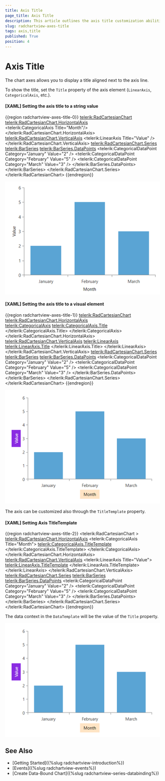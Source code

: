 ```yaml
---
title: Axis Title
page_title: Axis Title
description: This article outlines the axis title customization abilities in the RadChartView suite.
slug: radchartview-axes-title
tags: axis,title
published: True
position: 4
---
```


# Axis Title

The chart axes allows you to display a title aligned next to the axis line.

To show the title, set the `Title` property of the axis element (`LinearAxis`, `CategoricalAxis`, etc.).

#### __[XAML] Setting the axis title to a string value__
{{region radchartview-axes-title-0}}
	<telerik:RadCartesianChart>
		<telerik:RadCartesianChart.HorizontalAxis>		 
			<telerik:CategoricalAxis Title="Month"/>
			</telerik:RadCartesianChart.HorizontalAxis>
			<telerik:RadCartesianChart.VerticalAxis>
			 <telerik:LinearAxis Title="Value" />
			</telerik:RadCartesianChart.VerticalAxis>
			<telerik:RadCartesianChart.Series>
			 <telerik:BarSeries>
				 <telerik:BarSeries.DataPoints>
					 <telerik:CategoricalDataPoint Category="January" Value="2" />
					 <telerik:CategoricalDataPoint Category="February" Value="5" />
					 <telerik:CategoricalDataPoint Category="March" Value="3" />
				 </telerik:BarSeries.DataPoints>
			 </telerik:BarSeries>
		</telerik:RadCartesianChart.Series>
	</telerik:RadCartesianChart>
{{endregion}}

![RadCartesianChart with axis Title assigned to a string value](images/radchartview-axes-title-0.png)

#### __[XAML] Setting the axis title to a visual element__
{{region radchartview-axes-title-1}}
	<telerik:RadCartesianChart>
		<telerik:RadCartesianChart.HorizontalAxis>		 
			<telerik:CategoricalAxis>
				 <telerik:CategoricalAxis.Title>
					 <Border Background="Bisque" Padding="10 5">
						 <TextBlock Text="Month" />
					 </Border>
				 </telerik:CategoricalAxis.Title>
			 </telerik:CategoricalAxis>
			</telerik:RadCartesianChart.HorizontalAxis>
			<telerik:RadCartesianChart.VerticalAxis>
			 <telerik:LinearAxis>
				 <telerik:LinearAxis.Title>
					 <Border Background="BlueViolet" Padding="10 5">
						 <TextBlock Text="Value" Foreground="White"/>
					 </Border>
				 </telerik:LinearAxis.Title>
			 </telerik:LinearAxis>
			</telerik:RadCartesianChart.VerticalAxis>
			<telerik:RadCartesianChart.Series>
			 <telerik:BarSeries>
				 <telerik:BarSeries.DataPoints>
					 <telerik:CategoricalDataPoint Category="January" Value="2" />
					 <telerik:CategoricalDataPoint Category="February" Value="5" />
					 <telerik:CategoricalDataPoint Category="March" Value="3" />
				 </telerik:BarSeries.DataPoints>
			 </telerik:BarSeries>
		</telerik:RadCartesianChart.Series>
	</telerik:RadCartesianChart>
{{endregion}}

![RadCartesianChart with axis Title assigned to visual elements](images/radchartview-axes-title-1.png)

The axis can be customized also through the `TitleTemplate` property. 

#### __[XAML] Setting Axis TitleTemplate__
{{region radchartview-axes-title-2}}
	<telerik:RadCartesianChart >
		<telerik:RadCartesianChart.HorizontalAxis>
			<telerik:CategoricalAxis Title="Month">
				<telerik:CategoricalAxis.TitleTemplate>
					<DataTemplate>
						<Border Background="Bisque" Padding="10 5">
							<TextBlock Text="{Binding}" />
						</Border>
					</DataTemplate>
				</telerik:CategoricalAxis.TitleTemplate>
			</telerik:CategoricalAxis>
		</telerik:RadCartesianChart.HorizontalAxis>
		<telerik:RadCartesianChart.VerticalAxis>
			<telerik:LinearAxis Title="Value">
				<telerik:LinearAxis.TitleTemplate>
					<DataTemplate>
						<Border Background="BlueViolet" Padding="10 5">
							<TextBlock Text="{Binding}" Foreground="White"/>
						</Border>
					</DataTemplate>
				</telerik:LinearAxis.TitleTemplate>
			</telerik:LinearAxis>
		</telerik:RadCartesianChart.VerticalAxis>
		<telerik:RadCartesianChart.Series>
			<telerik:BarSeries>
				<telerik:BarSeries.DataPoints>
					<telerik:CategoricalDataPoint Category="January" Value="2" />
					<telerik:CategoricalDataPoint Category="February" Value="5" />
					<telerik:CategoricalDataPoint Category="March" Value="3" />
				</telerik:BarSeries.DataPoints>
			</telerik:BarSeries>
		</telerik:RadCartesianChart.Series>
	</telerik:RadCartesianChart>
{{endregion}}

The data context in the `DataTemplate` will be the value of the `Title` property.

![RadCartesianChart with set TitleTemplate for its axes](images/radchartview-axes-title-1.png)

## See Also
* [Getting Started]({%slug radchartview-introduction%})
* [Events]({%slug radchartview-events%})
* [Create Data-Bound Chart]({%slug radchartview-series-databinding%})
